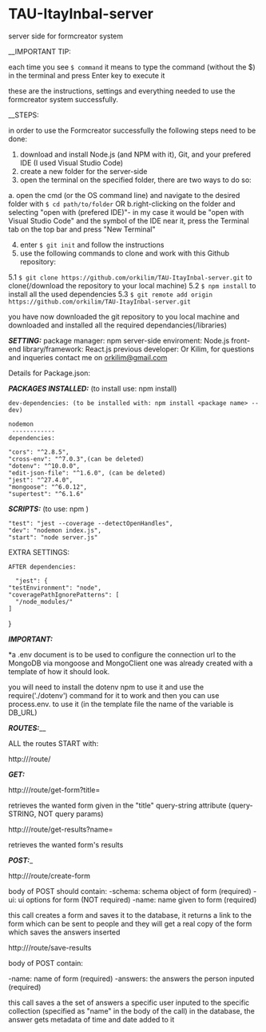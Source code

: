 # TAU-ItayInbal-server
server side for formcreator system

__IMPORTANT TIP: 

each time you see ```$ command``` it means to type the command (without the $) in the terminal and press Enter key to execute it



these are the instructions, settings and everything needed to use the formcreator system successfully.

__STEPS:

in order to use the Formcreator successfully the following steps need to be done:

1. download and install Node.js (and NPM with it), Git, and your prefered IDE (I used Visual Studio Code)
2. create a new folder for the server-side
3. open the terminal on the specified folder, there are two ways to do so: 

a. open the cmd (or the OS command line) and navigate to the desired folder with ```$ cd path/to/folder``` 
OR
b.right-clicking on the folder and selecting "open with (prefered IDE)"- in my case it would be "open with Visual Studio Code" and the symbol of the IDE near it,
  press the Terminal tab on the top bar and press "New Terminal"
  
4. enter ```$ git init``` and follow the instructions
5. use the following commands to clone and work with this Github repository:
  
  5.1 ```$ git clone https://github.com/orkilim/TAU-ItayInbal-server.git``` to clone(/download the repository to your local machine)
  5.2 ```$ npm install``` to install all the used dependencies
  5.3 ```$ git remote add origin https://github.com/orkilim/TAU-ItayInbal-server.git```

you have now downloaded the git repository to you local machine and downloaded and installed all the required dependancies(/libraries)

_____SETTING:_____
package manager: npm
server-side enviroment: Node.js 
front-end library/framework: React.js 
previous developer: Or Kilim, for questions and inqueries contact me on orkilim@gmail.com

Details for Package.json:


  _____PACKAGES INSTALLED:_____ (to install use: npm install)
  
    dev-dependencies: (to be installed with: npm install <package name> --dev)
    
    nodemon
     ------------
    dependencies:
    
    "cors": "^2.8.5", 
    "cross-env": "^7.0.3",(can be deleted)
    "dotenv": "^10.0.0",
    "edit-json-file": "^1.6.0", (can be deleted)
    "jest": "^27.4.0",
    "mongoose": "^6.0.12",
    "supertest": "^6.1.6"
  
  _____SCRIPTS:_____ (to use: npm <one of the options below>)
    
    "test": "jest --coverage --detectOpenHandles",
    "dev": "nodemon index.js",
    "start": "node server.js"
  
  EXTRA SETTINGS:
    
    AFTER dependencies:
      
      "jest": {
    "testEnvironment": "node",
    "coveragePathIgnorePatterns": [
      "/node_modules/"
    ]
  }

  
  _____IMPORTANT:_____
  
  *a .env document is to be used to configure the connection url to the MongoDB via mongoose and MongoClient
  one was already created with a template of how it should look.
  
  you will need to install the dotenv npm to use it and use the require('./dotenv') command for it to work
  and then you can use process.env.<name of the variable for the url> to use it (in the template file the name of the variable is DB_URL)
  
  _____ROUTES:_______
  
  ALL the routes START with:
  
  http://<hostname>/route/<name of route>
  
  _____GET:_____
  
  http://<hostname>/route/get-form?title=<research name>
  
  retrieves the wanted form given in the "title" query-string attribute (query-STRING, NOT query params)
  
  http://<hostname>/route/get-results?name=<name of research>
  
  retrieves the wanted form's results
  

  _____POST:______
  
  http://<hostname>/route/create-form
  
  body of POST should contain:
  -schema: schema object of form (required)
  -ui: ui options for form (NOT required)
  -name: name given to form (required)
  
  
  this call creates a form and saves it to the database, it returns a link to the form which can be sent to people and they will get a real copy of the form which saves the answers inserted
  
  http://<hostname>/route/save-results
  
  body of POST contain:
  
  -name: name of form (required)
  -answers: the answers the person inputed (required)
  
  this call saves a the set of answers a specific user inputed to the specific collection (specified as "name" in the body of the call) in the database, the answer gets metadata of time and date added to it
  
 
  
  
